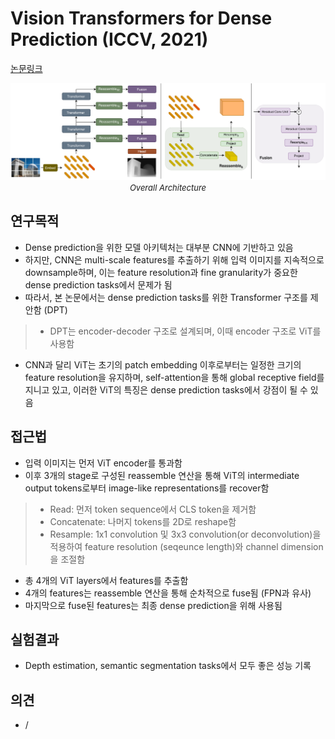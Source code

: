 # Vision Transformers for Dense Prediction (ICCV, 2021)

[논문링크](https://openaccess.thecvf.com/content/ICCV2021/html/Ranftl_Vision_Transformers_for_Dense_Prediction_ICCV_2021_paper.html)

<p align="center">
    <img width="800" alt='fig1' src="../img/ranftl2021vision.png?raw=true"></br>
    <em><font size=2>Overall Architecture</font></em>
</p>

## 연구목적
- Dense prediction을 위한 모델 아키텍처는 대부분 CNN에 기반하고 있음
- 하지만, CNN은 multi-scale features를 추출하기 위해 입력 이미지를 지속적으로 downsample하며, 이는 feature resolution과 fine granularity가 중요한 dense prediction tasks에서 문제가 됨 
- 따라서, 본 논문에서는 dense prediction tasks를 위한 Transformer 구조를 제안함 (DPT)
> - DPT는 encoder-decoder 구조로 설계되며, 이때 encoder 구조로 ViT를 사용함
- CNN과 달리 ViT는 초기의 patch embedding 이후로부터는 일정한 크기의 feature resolution을 유지하며, self-attention을 통해 global receptive field를 지니고 있고, 이러한 ViT의 특징은 dense prediction tasks에서 강점이 될 수 있음

## 접근법
- 입력 이미지는 먼저 ViT encoder를 통과함
- 이후 3개의 stage로 구성된 reassemble 연산을 통해 ViT의 intermediate output tokens로부터 image-like representations를 recover함
> - Read: 먼저 token sequence에서 CLS token을 제거함
> - Concatenate: 나머지 tokens를 2D로 reshape함
> - Resample: 1x1 convolution 및 3x3 convolution(or deconvolution)을 적용하여 feature resolution (seqeunce length)와 channel dimension을 조절함
- 총 4개의 ViT layers에서 features를 추출함
- 4개의 features는 reassemble 연산을 통해 순차적으로 fuse됨 (FPN과 유사)
- 마지막으로 fuse된 features는 최종 dense prediction을 위해 사용됨

## 실험결과
- Depth estimation, semantic segmentation tasks에서 모두 좋은 성능 기록

## 의견
- / 